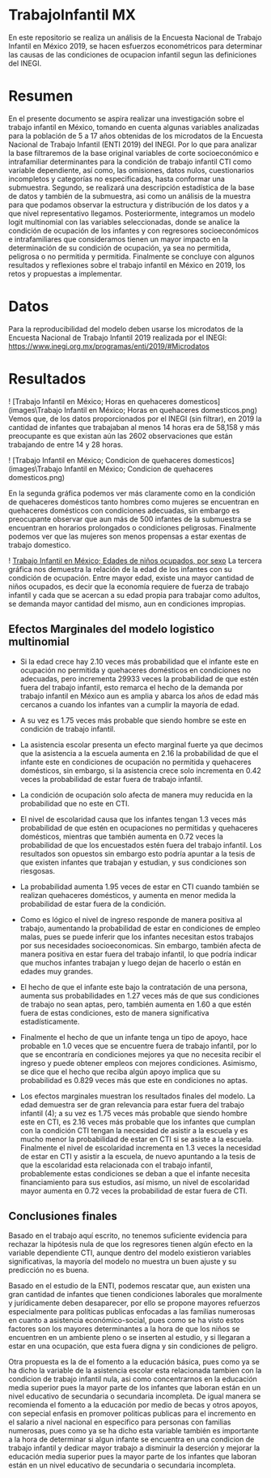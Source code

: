 # TrabajoInfantil MX
En este repositorio se realiza un análisis de la Encuesta Nacional de Trabajo Infantil en México 2019, se hacen esfuerzos econométricos para determinar las causas de las condiciones de ocupacion infantil segun las definiciones del INEGI.

# Resumen
En el presente documento se aspira realizar una investigación sobre el trabajo infantil en México, tomando en cuenta algunas variables analizadas para la población de 5 a 17 años obtenidas de los microdatos de la Encuesta Nacional de Trabajo Infantil (ENTI 2019) del INEGI. Por lo que para analizar la base filtraremos de la base original variables de corte socioeconómico e intrafamiliar determinantes para la condición de trabajo infantil CTI como variable dependiente, así como, las omisiones, datos nulos, cuestionarios incompletos y categorías no especificadas, hasta conformar una submuestra.
Segundo, se realizará una descripción estadística de la base de datos y también de la submuestra, asi como un análisis de la muestra para que podamos observar la estructura y distribución de los datos y a que nivel representativo llegamos. Posteriormente, integramos un modelo logit multinomial con las variables seleccionadas, donde se analice la condición de ocupación de los infantes y con regresores socioeconómicos e intrafamiliares que consideramos tienen un mayor impacto en la determinación de su condición de ocupación, ya sea no permitida, peligrosa o no permitida y permitida. Finalmente se concluye con algunos resultados y reflexiones sobre el trabajo infantil en México en 2019, los retos y propuestas a implementar.
# Datos

Para la reproducibilidad del modelo deben usarse los microdatos de la Encuesta Nacional de Trabajo Infantil 2019 realizada por el INEGI:
https://www.inegi.org.mx/programas/enti/2019/#Microdatos

# Resultados 
! [Trabajo Infantil en México; Horas en quehaceres domesticos](images\Trabajo Infantil en México; Horas en quehaceres domesticos.png)
Vemos que, de los datos proporcionados por el INEGI (sin filtrar), en 2019 la cantidad de infantes que trabajaban al menos 14 horas era de 58,158 y más preocupante es que existan aún las 2602 observaciones que están trabajando de entre 14 y 28 horas.

! [Trabajo Infantil en México; Condicion de quehaceres domesticos](images\Trabajo Infantil en México; Condicion de quehaceres domesticos.png)

En la segunda gráfica podemos ver más claramente como en la condición de quehaceres domésticos tanto hombres como mujeres se encuentran en quehaceres domésticos con condiciones adecuadas, sin embargo es preocupante observar que aun más de 500 infantes de la submuestra se encuentran en horarios prolongados o condiciones peligrosas. Finalmente podemos ver que las mujeres son menos propensas a estar exentas de trabajo domestico.

! [Trabajo Infantil en México; Edades de niños ocupados, por sexo](https://raw.githubusercontent.com/eduardoge13/TrabajoInfantilMX/main/images/Trabajo%20Infantil%20en%20México%3B%20%20Edades%20de%20niños%20ocupados.png)
La tercera gráfica nos demuestra la relación de la edad de los infantes con su condición de ocupación. Entre mayor edad, existe una mayor cantidad de niños ocupados, es decir que la economía requiere de fuerza de trabajo infantil y cada que se acercan a su edad propia para trabajar como adultos, se demanda mayor cantidad del mismo, aun en condiciones impropias.

## Efectos Marginales del modelo logistico multinomial
-   Si la edad crece hay 2.10 veces más probabilidad que el infante este en ocupación no permitida y quehaceres domésticos en condiciones no adecuadas, pero incrementa 29933 veces la probabilidad de que estén fuera del trabajo infantil, esto remarca el hecho de la demanda por trabajo infantil en México aun es amplia y abarca los años de edad más cercanos a cuando los infantes van a cumplir la mayoría de edad.

-   A su vez es 1.75 veces más probable que siendo hombre se este en condición de trabajo infantil.

-   La asistencia escolar presenta un efecto marginal fuerte ya que decimos que la asistencia a la escuela aumenta en 2.16 la probabilidad de que el infante este en condiciones de ocupación no permitida y quehaceres domésticos, sin embargo, si la asistencia crece solo incrementa en 0.42 veces la probabilidad de estar fuera de trabajo infantil.

-   La condición de ocupación solo afecta de manera muy reducida en la probabilidad que no este en CTI.

-   El nivel de escolaridad causa que los infantes tengan 1.3 veces más probabilidad de que estén en ocupaciones no permitidas y quehaceres domésticos, mientras que también aumenta en 0.72 veces la probabilidad de que los encuestados estén fuera del trabajo infantil. Los resultados son opuestos sin embargo esto podría apuntar a la tesis de que existen infantes que trabajan y estudian, y sus condiciones son riesgosas.

-   La probabilidad aumenta 1.95 veces de estar en CTI cuando también se realizan quehaceres domésticos, y aumenta en menor medida la probabilidad de estar fuera de la condición.

-   Como es lógico el nivel de ingreso responde de manera positiva al trabajo, aumentando la probabilidad de estar en condiciones de empleo malas, pues se puede inferir que los infantes necesitan estos trabajos por sus necesidades socioeconomicas. Sin embargo, también afecta de manera positiva en estar fuera del trabajo infantil, lo que podría indicar que muchos infantes trabajan y luego dejan de hacerlo o están en edades muy grandes.

-   El hecho de que el infante este bajo la contratación de una persona, aumenta sus probabilidades en 1.27 veces más de que sus condiciones de trabajo no sean aptas, pero, también aumenta en 1.60 a que estén fuera de estas condiciones, esto de manera significativa estadísticamente.

-   Finalmente el hecho de que un infante tenga un tipo de apoyo, hace probable en 1.0 veces que se encuentre fuera de trabajo infantil, por lo que se encontraría en condiciones mejores ya que no necesita recibir el ingreso y puede obtener empleos con mejores condiciones. Asimismo, se dice que el hecho que reciba algún apoyo implica que su probabilidad es 0.829 veces más que este en condiciones no aptas.

-   Los efectos marginales muestran los resultados finales del modelo. La edad demuestra ser de gran relevancia para estar fuera del trabajo infantil (4); a su vez es 1.75 veces más probable que siendo hombre este en CTI, es 2.16 veces más probable que los infantes que cumplan con la condición CTI tengan la necesidad de asistir a la escuela y es mucho menor la probabilidad de estar en CTI si se asiste a la escuela. Finalmente el nivel de escolaridad incrementa en 1.3 veces la necesidad de estar en CTI y asistir a la escuela, de nuevo apuntando a la tesis de que la escolaridad esta relacionada con el trabajo infantil, probablemente estas condiciones se deban a que el infante necesita financiamiento para sus estudios, así mismo, un nivel de escolaridad mayor aumenta en 0.72 veces la probabilidad de estar fuera de CTI.

## Conclusiones finales

Basado en el trabajo aquí escrito, no tenemos suficiente evidencia para rechazar la hipótesis nula de que los regresores tienen algún efecto en la variable dependiente CTI, aunque dentro del modelo existieron variables significativas, la mayoría del modelo no muestra un buen ajuste y su predicción no es buena.

Basado en el estudio de la ENTI, podemos rescatar que, aun existen una gran cantidad de infantes que tienen condiciones laborales que moralmente y jurídicamente deben desaparecer, por ello se propone mayores refuerzos especialmente para políticas publicas enfocadas a las familias numerosas en cuanto a asistencia económico-social, pues como se ha visto estos factores son los mayores determinantes a la hora de que los niños se encuentren en un ambiente pleno o se inserten al estudio, y si llegaran a estar en una ocupación, que esta fuera digna y sin condiciones de peligro.

Otra propuesta es la de el fomento a la educación básica, pues como ya se ha dicho la variable de la asistencia escolar esta relacionada tambien con la condicion de trabajo infantil nula, asi como concentrarnos en la educación media superior pues la mayor parte de los infantes que laboran están en un nivel educativo de secundaria o secundaria incompleta. De igual manera se recomienda el fomento a la educación por medio de becas y otros apoyos, con sepecial enfasis en promover politicas publicas para el incremento en el salario a nivel nacional en especifico para personas con familias numerosas, pues como ya se ha dicho esta variable también es importante a la hora de determinar si algun infante se encuentra en una condicion de trabajo infantil y dedicar mayor trabajo a disminuir la deserción y mejorar la educación media superior pues la mayor parte de los infantes que laboran están en un nivel educativo de secundaria o secundaria incompleta.
